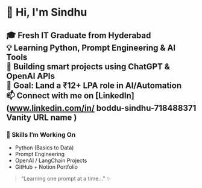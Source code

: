 # 👋 Hi, I'm Sindhu

🎓 Fresh IT Graduate from Hyderabad  
💡 Learning Python, Prompt Engineering & AI Tools  
🚀 Building smart projects using ChatGPT & OpenAI APIs  
🎯 Goal: Land a ₹12+ LPA role in AI/Automation  
📫 Connect with me on [LinkedIn] (www.linkedin.com/in/
boddu-sindhu-718488371
Vanity URL name
)
---

### 🔧 Skills I’m Working On
- Python (Basics to Data)
- Prompt Engineering
- OpenAI / LangChain Projects
- GitHub + Notion Portfolio

> “Learning one prompt at a time…” ✨

